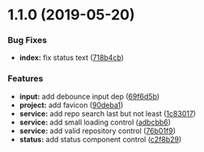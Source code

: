 # 1.1.0 (2019-05-20)


### Bug Fixes

* **index:** fix status text ([718b4cb](https://github.com/olavoparno/git-commits/commit/718b4cb))


### Features

* **input:** add debounce input dep ([69f6d5b](https://github.com/olavoparno/git-commits/commit/69f6d5b))
* **project:** add favicon ([90deba1](https://github.com/olavoparno/git-commits/commit/90deba1))
* **service:** add repo search last but not least ([1c83017](https://github.com/olavoparno/git-commits/commit/1c83017))
* **service:** add small loading control ([adbcbb6](https://github.com/olavoparno/git-commits/commit/adbcbb6))
* **service:** add valid repository control ([76b01f9](https://github.com/olavoparno/git-commits/commit/76b01f9))
* **status:** add status component control ([c2f8b29](https://github.com/olavoparno/git-commits/commit/c2f8b29))



